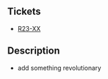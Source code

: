 ## Tickets

- [R23-XX](https://rafiandria23.atlassian.net/browse/R23-XX)

## Description

- add something revolutionary
